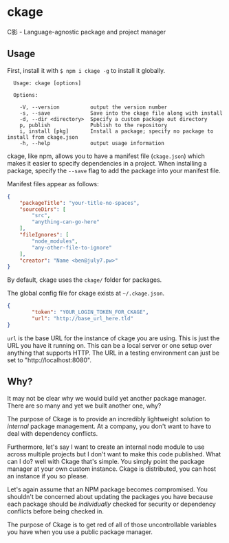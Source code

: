 # ckage

C影 - Language-agnostic package and project manager

## Usage

First, install it with `$ npm i ckage -g` to install it globally.

```
  Usage: ckage [options]

  Options:

    -V, --version          output the version number
    -s, --save             Save into the ckage file along with install
    -d, --dir <directory>  Specify a custom package out directory
    p, publish             Publish to the repository
    i, install [pkg]       Install a package; specify no package to install from ckage.json
    -h, --help             output usage information
```


ckage, like npm, allows you to have a manifest file (`ckage.json`) which makes it easier to specify dependencies in a project. When installing a package, specify the `--save` flag to add the package into your manifest file.

Manifest files appear as follows:
```json
{
    "packageTitle": "your-title-no-spaces",
    "sourceDirs": [
        "src",
        "anything-can-go-here"
    ],
    "fileIgnores": [
        "node_modules",
        "any-other-file-to-ignore"
    ],
    "creator": "Name <ben@july7.pw>"
}

```

By default, ckage uses the `ckage/` folder for packages.

The global config file for ckage exists at `~/.ckage.json`.

```json
{
        "token": "YOUR_LOGIN_TOKEN_FOR_CKAGE",
        "url": "http://base_url_here.tld"
}
```

`url` is the base URL for the instance of ckage you are using. This is just the URL you have it running on. This can be a local server or one setup over anything that supports HTTP. The URL in a testing environment can just be set to "http://localhost:8080".

## Why?

It may not be clear why we would build yet another package manager. There are so many and yet we built another one, why?

The purpose of Ckage is to provide an incredibly lightweight solution to *internal* package management. At a company, you don't want to have to deal with dependency conflicts.

Furthermore, let's say I want to create an internal node module to use across multiple projects but I don't want to make this code published. What can I do? well with Ckage that's simple. You simply point the package manager at your own custom instance. Ckage is distributed, you can host an instance if you so please.

Let's again assume that an NPM package becomes compromised. You shouldn't be concerned about updating the packages you have because each package should be *individually* checked for security or dependency conflicts before being checked in.

The purpose of Ckage is to get red of all of those uncontrollable variables you have when you use a public package manager.